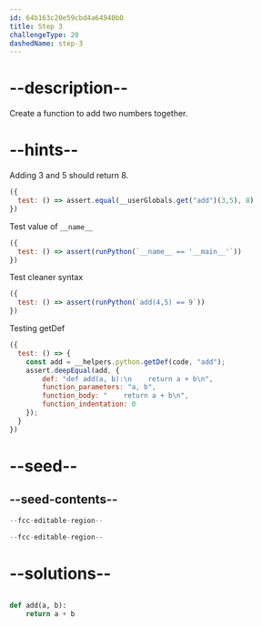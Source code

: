 ```yaml
---
id: 64b163c20e59cbd4a64940b0
title: Step 3
challengeType: 20
dashedName: step-3
---
```


# --description--

Create a function to add two numbers together.

# --hints--

Adding 3 and 5 should return 8.

```js
({
  test: () => assert.equal(__userGlobals.get("add")(3,5), 8)
})
```

Test value of `__name__`

```js
({
  test: () => assert(runPython(`__name__ == '__main__'`))
})
```

Test cleaner syntax

```js
({
  test: () => assert(runPython(`add(4,5) == 9`))
})
```

Testing getDef

```js
({
  test: () => {
    const add = __helpers.python.getDef(code, "add");
    assert.deepEqual(add, {
        def: "def add(a, b):\n    return a + b\n",
        function_parameters: "a, b",
        function_body: "    return a + b\n",
        function_indentation: 0
    });
  }
})
```

# --seed--

## --seed-contents--

```py
--fcc-editable-region--

--fcc-editable-region--
```

# --solutions--

```py

def add(a, b):
    return a + b

```
